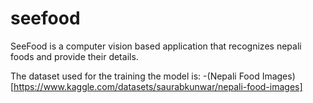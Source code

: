 # seefood
SeeFood is a computer vision based application that recognizes nepali foods and provide their details.

The dataset used for the training the model is: -(Nepali Food Images)[https://www.kaggle.com/datasets/saurabkunwar/nepali-food-images]

